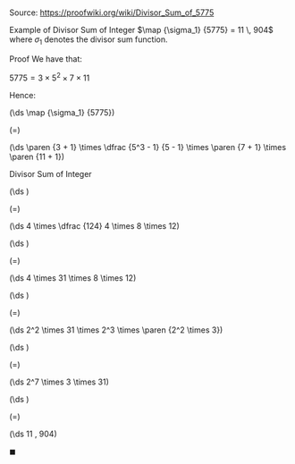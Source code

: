 # 

Source: https://proofwiki.org/wiki/Divisor_Sum_of_5775

Example of Divisor Sum of Integer
$\map {\sigma_1} {5775} = 11 \, 904$
where $\sigma_1$ denotes the divisor sum function.


Proof
We have that:

$5775 = 3 \times 5^2 \times 7 \times 11$

Hence:














\(\ds \map {\sigma_1} {5775}\)

\(=\)







\(\ds \paren {3 + 1} \times \dfrac {5^3 - 1} {5 - 1} \times \paren {7 + 1} \times \paren {11 + 1}\)





Divisor Sum of Integer














\(\ds \)

\(=\)







\(\ds 4 \times \dfrac {124} 4 \times 8 \times 12\)




















\(\ds \)

\(=\)







\(\ds 4 \times 31 \times 8 \times 12\)




















\(\ds \)

\(=\)







\(\ds 2^2 \times 31 \times 2^3 \times \paren {2^2 \times 3}\)




















\(\ds \)

\(=\)







\(\ds 2^7 \times 3 \times 31\)




















\(\ds \)

\(=\)







\(\ds 11 \, 904\)









$\blacksquare$





